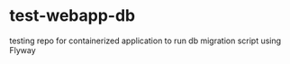 # test-webapp-db
testing repo for containerized application to run db migration script using Flyway
